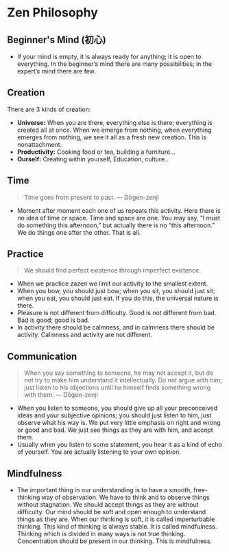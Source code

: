 # Zen Philosophy

## Beginner's Mind (初心)

* If your mind is empty, it is always ready for anything; it is open to everything. In the beginner’s mind there are many possibilities; in the expert’s mind there are few.

## Creation

There are 3 kinds of creation:

* **Universe:** When you are there, everything else is there; everything is created all at once. When we emerge from nothing, when everything emerges from nothing, we see it all as a fresh new creation. This is nonattachment.
* **Productivity:** Cooking food or tea, building a furniture...
* **Ourself:** Creating within yourself, Education, culture..

## Time 

> Time goes from present to past.
— Dōgen-zenji

* Moment after moment each one of us repeats this activity. Here there is no idea of time or space. Time and space are one. You may say, “I must do something this afternoon,” but actually there is no “this afternoon.” We do things one after the other. That is all.

## Practice

> We should find perfect existence through imperfect existence.

* When we practice zazen we limit our activity to the smallest extent.
* When you bow, you should just bow; when you sit, you should just sit; when you eat, you should just eat. If you do this, the universal nature is there.
* Pleasure is not different from difficulty. Good is not different from bad. Bad is good; good is bad.
* In activity there should be calmness, and in calmness there should be activity. Calmness and activity are not different.

## Communication

> When you say something to someone, he may not accept it, but do not try to make him understand it intellectually. Do not argue with him; just listen to his objections until he himself finds something wrong with them.
— Dōgen-zenji

* When you listen to someone, you should give up all your preconceived ideas and your subjective opinions; you should just listen to him, just observe what his way is. We put very little emphasis on right and wrong or good and bad. We just see things as they are with him, and accept them.
* Usually when you listen to some statement, you hear it as a kind of echo of yourself. You are actually listening to your own opinion.

## Mindfulness 

* The important thing in our understanding is to have a smooth, free-thinking way of observation. We have to think and to observe things without stagnation. We should accept things as they are without difficulty. Our mind should be soft and open enough to understand things as they are. When our thinking is soft, it is called imperturbable thinking. This kind of thinking is always stable. It is called mindfulness. Thinking which is divided in many ways is not true thinking. Concentration should be present in our thinking. This is mindfulness.
